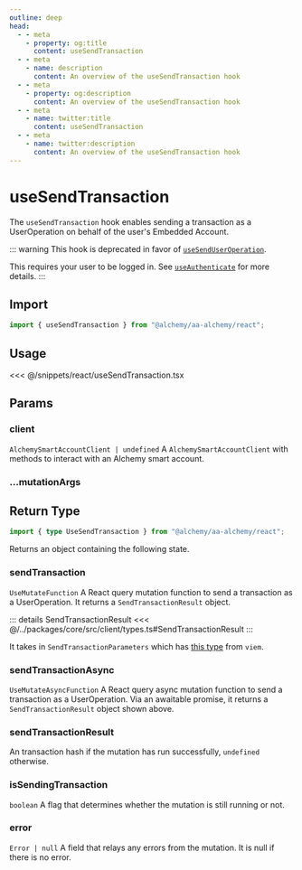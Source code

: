 ```yaml
---
outline: deep
head:
  - - meta
    - property: og:title
      content: useSendTransaction
  - - meta
    - name: description
      content: An overview of the useSendTransaction hook
  - - meta
    - property: og:description
      content: An overview of the useSendTransaction hook
  - - meta
    - name: twitter:title
      content: useSendTransaction
  - - meta
    - name: twitter:description
      content: An overview of the useSendTransaction hook
---
```


# useSendTransaction

The `useSendTransaction` hook enables sending a transaction as a UserOperation on behalf of the user's Embedded Account.

::: warning
This hook is deprecated in favor of [`useSendUserOperation`](/react/useSendUserOperation).

This requires your user to be logged in. See [`useAuthenticate`](/react/useAuthenticate) for more details.
:::

## Import

```ts
import { useSendTransaction } from "@alchemy/aa-alchemy/react";
```

## Usage

<<< @/snippets/react/useSendTransaction.tsx

## Params

### client

`AlchemySmartAccountClient | undefined`
A `AlchemySmartAccountClient` with methods to interact with an Alchemy smart account.

### ...mutationArgs

<!--@include: ./BaseHookMutationArgs.md-->

## Return Type

```ts
import { type UseSendTransaction } from "@alchemy/aa-alchemy/react";
```

Returns an object containing the following state.

### sendTransaction

`UseMutateFunction`
A React query mutation function to send a transaction as a UserOperation. It returns a `SendTransactionResult` object.

::: details SendTransactionResult
<<< @/../packages/core/src/client/types.ts#SendTransactionResult
:::

It takes in `SendTransactionParameters` which has [this type](https://viem.sh/docs/actions/wallet/sendTransaction.html#parameters) from `viem`.

### sendTransactionAsync

`UseMutateAsyncFunction`
A React query async mutation function to send a transaction as a UserOperation. Via an awaitable promise, it returns a `SendTransactionResult` object shown above.

### sendTransactionResult

An transaction hash if the mutation has run successfully, `undefined` otherwise.

### isSendingTransaction

`boolean`
A flag that determines whether the mutation is still running or not.

### error

`Error | null`
A field that relays any errors from the mutation. It is null if there is no error.
